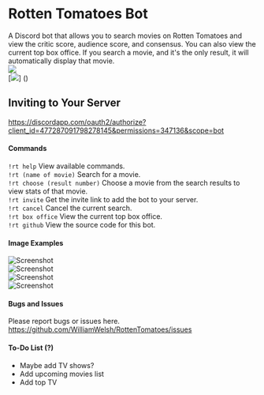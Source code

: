 # Rotten Tomatoes Bot
A Discord bot that allows you to search movies on Rotten Tomatoes and view the critic score, audience score, and consensus. You can also view the current top box office. If you search a movie, and it's the only result, it will automatically display that movie.  
[<img src="https://discordapp.com/api/guilds/294699220743618561/widget.png?style=shield">](https://discord.gg/qsc8YMS)  
[<img src="https://img.shields.io/badge/discord-csharp-blue.svg">] ()

## Inviting to Your Server
https://discordapp.com/oauth2/authorize?client_id=477287091798278145&permissions=347136&scope=bot
#### Commands
`!rt help` View available commands.  
`!rt (name of movie)` Search for a movie.  
`!rt choose (result number)` Choose a movie from the search results to view stats of that movie.  
`!rt invite`  Get the invite link to add the bot to your server.  
`!rt cancel` Cancel the current search.  
`!rt box office` View the current top box office.  
`!rt github` View the source code for this bot.  
#### Image Examples
![Screenshot](https://i.imgur.com/pe0yCAx.png)  
![Screenshot](https://i.imgur.com/5AHSNfU.png)  
![Screenshot](https://i.imgur.com/8OQ2ena.png)  
![Screenshot](https://i.imgur.com/TGwTUP0.png)  
#### Bugs and Issues
Please report bugs or issues here.  
https://github.com/WilliamWelsh/RottenTomatoes/issues
#### To-Do List (?)
- Maybe add TV shows?
- Add upcoming movies list  
- Add top TV  